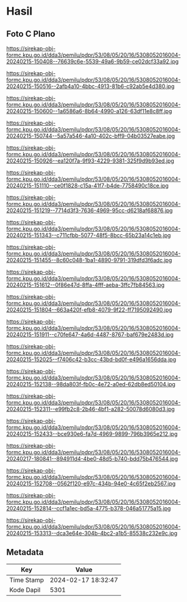 # Hasil

## Foto C Plano

https://sirekap-obj-formc.kpu.go.id/dda3/pemilu/pdpr/53/08/05/20/16/5308052016004-20240215-150408--76639c6e-5539-49a6-9b59-ce02dcf33a92.jpg

https://sirekap-obj-formc.kpu.go.id/dda3/pemilu/pdpr/53/08/05/20/16/5308052016004-20240215-150516--2afb4a10-4bbc-4913-81b6-c92ab5e4d380.jpg

https://sirekap-obj-formc.kpu.go.id/dda3/pemilu/pdpr/53/08/05/20/16/5308052016004-20240215-150600--1a6586a6-8b64-4990-a126-63df11e8c8ff.jpg

https://sirekap-obj-formc.kpu.go.id/dda3/pemilu/pdpr/53/08/05/20/16/5308052016004-20240215-150744--5a57a546-4a10-402c-bff9-04b03527eabe.jpg

https://sirekap-obj-formc.kpu.go.id/dda3/pemilu/pdpr/53/08/05/20/16/5308052016004-20240215-150926--ea120f7a-9f93-4229-9381-325f9d9b93ed.jpg

https://sirekap-obj-formc.kpu.go.id/dda3/pemilu/pdpr/53/08/05/20/16/5308052016004-20240215-151110--ce0f1828-c15a-41f7-b4de-7758490c18ce.jpg

https://sirekap-obj-formc.kpu.go.id/dda3/pemilu/pdpr/53/08/05/20/16/5308052016004-20240215-151219--7714d3f3-7636-4969-95cc-d6218af68876.jpg

https://sirekap-obj-formc.kpu.go.id/dda3/pemilu/pdpr/53/08/05/20/16/5308052016004-20240215-151343--c711cfbb-5077-48f5-8bcc-65b23a14c1eb.jpg

https://sirekap-obj-formc.kpu.go.id/dda3/pemilu/pdpr/53/08/05/20/16/5308052016004-20240215-151455--8c60c048-1ba1-4890-9791-319dfd3f6adc.jpg

https://sirekap-obj-formc.kpu.go.id/dda3/pemilu/pdpr/53/08/05/20/16/5308052016004-20240215-151612--0f86e47d-8ffa-4fff-aeba-3ffc7fb84563.jpg

https://sirekap-obj-formc.kpu.go.id/dda3/pemilu/pdpr/53/08/05/20/16/5308052016004-20240215-151804--663a420f-efb8-4079-9f22-ff7195092490.jpg

https://sirekap-obj-formc.kpu.go.id/dda3/pemilu/pdpr/53/08/05/20/16/5308052016004-20240215-151911--c70fe647-4a6d-4487-8767-baf679e2483d.jpg

https://sirekap-obj-formc.kpu.go.id/dda3/pemilu/pdpr/53/08/05/20/16/5308052016004-20240215-152025--f7406c42-b3cc-43bd-bd0f-e496a1656dda.jpg

https://sirekap-obj-formc.kpu.go.id/dda3/pemilu/pdpr/53/08/05/20/16/5308052016004-20240215-152138--98da803f-fb0c-4e72-a0ed-62db8ed50104.jpg

https://sirekap-obj-formc.kpu.go.id/dda3/pemilu/pdpr/53/08/05/20/16/5308052016004-20240215-152311--e99fb2c8-2b46-4bf1-a282-50078d6080d3.jpg

https://sirekap-obj-formc.kpu.go.id/dda3/pemilu/pdpr/53/08/05/20/16/5308052016004-20240215-152433--bce930e6-fa7d-4969-9899-796b3965e212.jpg

https://sirekap-obj-formc.kpu.go.id/dda3/pemilu/pdpr/53/08/05/20/16/5308052016004-20240217-180841--894911d4-4be0-48d5-b740-bdd75b476544.jpg

https://sirekap-obj-formc.kpu.go.id/dda3/pemilu/pdpr/53/08/05/20/16/5308052016004-20240215-152708--0562f120-e97c-434b-94e0-4c65f2eb2567.jpg

https://sirekap-obj-formc.kpu.go.id/dda3/pemilu/pdpr/53/08/05/20/16/5308052016004-20240215-152814--ccf1a1ec-bd5a-4775-b378-046a51775a15.jpg

https://sirekap-obj-formc.kpu.go.id/dda3/pemilu/pdpr/53/08/05/20/16/5308052016004-20240215-153313--dca3e64e-304b-4bc2-a1b5-85538c232e9c.jpg


## Metadata

| Key        | Value               |
| ---------- | ------------------- |
| Time Stamp | 2024-02-17 18:32:47 |
| Kode Dapil | 5301                |



